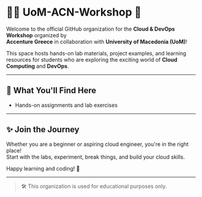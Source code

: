 # 👩‍💻 UoM-ACN-Workshop 🚀

Welcome to the official GitHub organization for the **Cloud & DevOps Workshop** organized by  
**Accenture Greece** in collaboration with **University of Macedonia (UoM)**!

This space hosts hands-on lab materials, project examples, and learning resources for students who are exploring the exciting world of **Cloud Computing** and **DevOps**.

---

## 🌟 What You'll Find Here
- Hands-on assignments and lab exercises

---

## ✨ Join the Journey
Whether you are a beginner or aspiring cloud engineer, you're in the right place!  
Start with the labs, experiment, break things, and build your cloud skills.

Happy learning and coding! 🎯

---

> 🛠️ This organization is used for educational purposes only.
